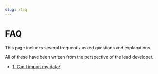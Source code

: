 ```yaml
---
slug: /faq
---
```


# FAQ

This page includes several frequently asked questions and explanations.

All of these have been written from the perspective of the lead developer.

- [1. Can I import my data?](/faq/imports)
